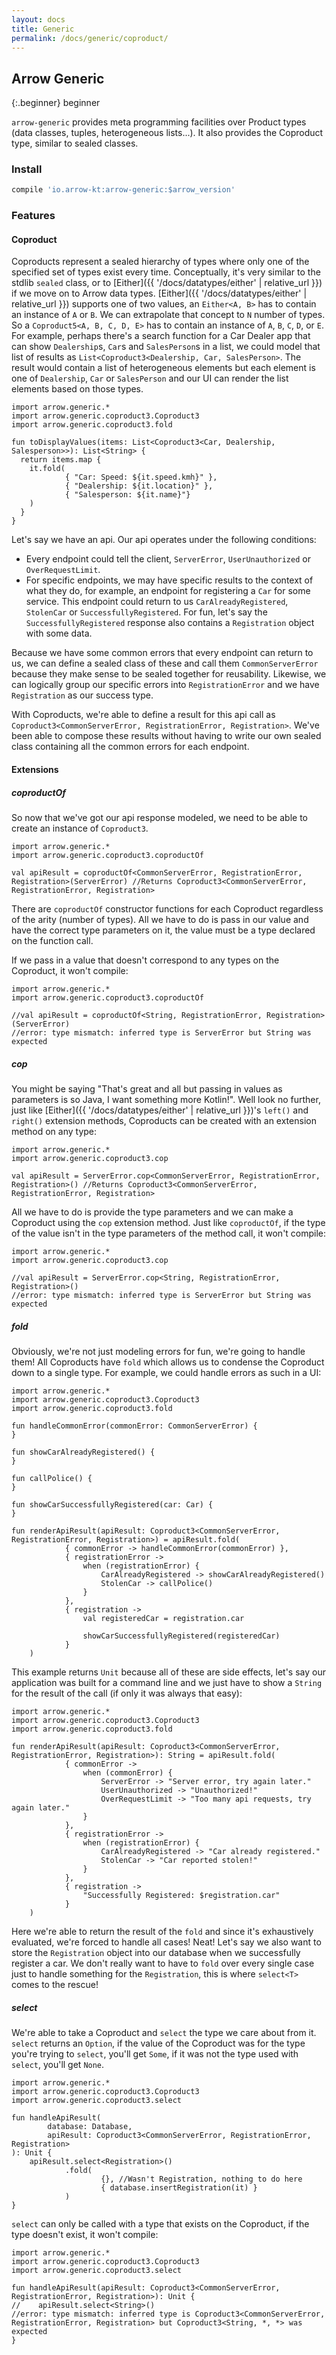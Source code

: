 ```yaml
---
layout: docs
title: Generic
permalink: /docs/generic/coproduct/
---
```


## Arrow Generic

{:.beginner}
beginner

`arrow-generic` provides meta programming facilities over Product types (data classes, tuples, heterogeneous lists...). It also provides the Coproduct type, similar to sealed classes.

### Install

```groovy
compile 'io.arrow-kt:arrow-generic:$arrow_version'
```

### Features

#### Coproduct

Coproducts represent a sealed hierarchy of types where only one of the specified set of types exist every time. Conceptually, it's very similar to the stdlib `sealed` class, or to [Either]({{ '/docs/datatypes/either' | relative_url }}) if we move on to Arrow data types. [Either]({{ '/docs/datatypes/either' | relative_url }}) supports one of two values, an `Either<A, B>` has to contain an instance of `A` or `B`. We can extrapolate that concept to `N` number of types. So a `Coproduct5<A, B, C, D, E>` has to contain an instance of `A`, `B`, `C`, `D`, or `E`. For example, perhaps there's a search function for a Car Dealer app that can show `Dealership`s, `Car`s and `SalesPerson`s in a list, we could model that list of results as `List<Coproduct3<Dealership, Car, SalesPerson>`. The result would contain a list of heterogeneous elements but each element is one of `Dealership`, `Car` or `SalesPerson` and our UI can render the list elements based on those types.

```kotlin:ank
import arrow.generic.*
import arrow.generic.coproduct3.Coproduct3
import arrow.generic.coproduct3.fold

fun toDisplayValues(items: List<Coproduct3<Car, Dealership, Salesperson>>): List<String> {
  return items.map {
    it.fold(
            { "Car: Speed: ${it.speed.kmh}" },
            { "Dealership: ${it.location}" },
            { "Salesperson: ${it.name}"}
    )
  }
}
```

Let's say we have an api. Our api operates under the following conditions:
- Every endpoint could tell the client, `ServerError`, `UserUnauthorized` or `OverRequestLimit`.
- For specific endpoints, we may have specific results to the context of what they do, for example, an endpoint for registering a `Car` for some service. This endpoint could return to us `CarAlreadyRegistered`, `StolenCar` or `SuccessfullyRegistered`. For fun, let's say the `SuccessfullyRegistered` response also contains a `Registration` object with some data.

Because we have some common errors that every endpoint can return to us, we can define a sealed class of these and call them `CommonServerError` because they make sense to be sealed together for reusability. Likewise, we can logically group our specific errors into `RegistrationError` and we have `Registration` as our success type.

With Coproducts, we're able to define a result for this api call as `Coproduct3<CommonServerError, RegistrationError, Registration>`. We've been able to compose these results without having to write our own sealed class containing all the common errors for each endpoint.

#### Extensions

##### coproductOf

So now that we've got our api response modeled, we need to be able to create an instance of `Coproduct3`.

```kotlin:ank
import arrow.generic.*
import arrow.generic.coproduct3.coproductOf

val apiResult = coproductOf<CommonServerError, RegistrationError, Registration>(ServerError) //Returns Coproduct3<CommonServerError, RegistrationError, Registration>
```

There are `coproductOf` constructor functions for each Coproduct regardless of the arity (number of types). All we have to do is pass in our value and have the correct type parameters on it, the value must be a type declared on the function call.

If we pass in a value that doesn't correspond to any types on the Coproduct, it won't compile:

```kotlin:ank
import arrow.generic.*
import arrow.generic.coproduct3.coproductOf

//val apiResult = coproductOf<String, RegistrationError, Registration>(ServerError)
//error: type mismatch: inferred type is ServerError but String was expected
```

##### cop

You might be saying "That's great and all but passing in values as parameters is so Java, I want something more Kotlin!". Well look no further, just like [Either]({{ '/docs/datatypes/either' | relative_url }})'s `left()` and `right()` extension methods, Coproducts can be created with an extension method on any type:

```kotlin:ank
import arrow.generic.*
import arrow.generic.coproduct3.cop

val apiResult = ServerError.cop<CommonServerError, RegistrationError, Registration>() //Returns Coproduct3<CommonServerError, RegistrationError, Registration>
```

All we have to do is provide the type parameters and we can make a Coproduct using the `cop` extension method. Just like `coproductOf`, if the type of the value isn't in the type parameters of the method call, it won't compile:

```kotlin:ank
import arrow.generic.*
import arrow.generic.coproduct3.cop

//val apiResult = ServerError.cop<String, RegistrationError, Registration>()
//error: type mismatch: inferred type is ServerError but String was expected
```

##### fold

Obviously, we're not just modeling errors for fun, we're going to handle them! All Coproducts have `fold` which allows us to condense the Coproduct down to a single type. For example, we could handle errors as such in a UI:

```kotlin:ank
import arrow.generic.*
import arrow.generic.coproduct3.Coproduct3
import arrow.generic.coproduct3.fold

fun handleCommonError(commonError: CommonServerError) {
}

fun showCarAlreadyRegistered() {
}

fun callPolice() {
}

fun showCarSuccessfullyRegistered(car: Car) {
}

fun renderApiResult(apiResult: Coproduct3<CommonServerError, RegistrationError, Registration>) = apiResult.fold(
            { commonError -> handleCommonError(commonError) },
            { registrationError ->
                when (registrationError) {
                    CarAlreadyRegistered -> showCarAlreadyRegistered()
                    StolenCar -> callPolice()
                }
            },
            { registration ->
                val registeredCar = registration.car

                showCarSuccessfullyRegistered(registeredCar)
            }
    )
```

This example returns `Unit` because all of these are side effects, let's say our application was built for a command line and we just have to show a `String` for the result of the call (if only it was always that easy):

```kotlin:ank
import arrow.generic.*
import arrow.generic.coproduct3.Coproduct3
import arrow.generic.coproduct3.fold

fun renderApiResult(apiResult: Coproduct3<CommonServerError, RegistrationError, Registration>): String = apiResult.fold(
            { commonError ->
                when (commonError) {
                    ServerError -> "Server error, try again later."
                    UserUnauthorized -> "Unauthorized!"
                    OverRequestLimit -> "Too many api requests, try again later."
                }
            },
            { registrationError ->
                when (registrationError) {
                    CarAlreadyRegistered -> "Car already registered."
                    StolenCar -> "Car reported stolen!"
                }
            },
            { registration ->
                "Successfully Registered: $registration.car"
            }
    )
```

Here we're able to return the result of the `fold` and since it's exhaustively evaluated, we're forced to handle all cases! Neat! Let's say we also want to store the `Registration` object into our database when we successfully register a car. We don't really want to have to `fold` over every single case just to handle something for the `Registration`, this is where `select<T>` comes to the rescue!

##### select

We're able to take a Coproduct and `select` the type we care about from it. `select` returns an `Option`, if the value of the Coproduct was for the type you're trying to `select`, you'll get `Some`, if it was not the type used with `select`, you'll get `None`.

```kotlin:ank
import arrow.generic.*
import arrow.generic.coproduct3.Coproduct3
import arrow.generic.coproduct3.select

fun handleApiResult(
        database: Database,
        apiResult: Coproduct3<CommonServerError, RegistrationError, Registration>
): Unit {
    apiResult.select<Registration>()
            .fold(
                    {}, //Wasn't Registration, nothing to do here
                    { database.insertRegistration(it) }
            )
}
```

`select` can only be called with a type that exists on the Coproduct, if the type doesn't exist, it won't compile:
```kotlin:ank
import arrow.generic.*
import arrow.generic.coproduct3.Coproduct3
import arrow.generic.coproduct3.select

fun handleApiResult(apiResult: Coproduct3<CommonServerError, RegistrationError, Registration>): Unit {
//    apiResult.select<String>()
//error: type mismatch: inferred type is Coproduct3<CommonServerError, RegistrationError, Registration> but Coproduct3<String, *, *> was expected
}
```
